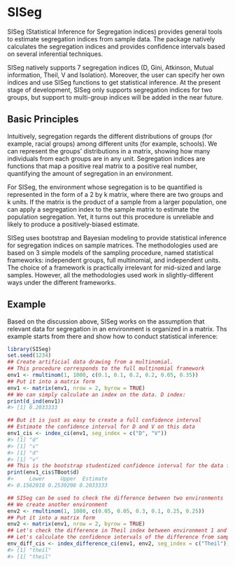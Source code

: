 
<!-- README.md is generated from README.Rmd. Please edit that file -->

# SISeg

SISeg (Statistical Inference for Segregation indices) provides general
tools to estimate segregation indices from sample data. The package
natively calculates the segregation indices and provides confidence
intervals based on several inferential techniques.

SISeg natively supports 7 segregation indices (D, Gini, Atkinson, Mutual
information, Theil, V and Isolation). Moreover, the user can specify her
own indices and use SISeg functions to get statistical inference. At the
present stage of development, SISeg only supports segregation indices
for two groups, but support to multi-group indices will be added in the
near future.

<!-- badges: start -->

<!-- badges: end -->

<!-- ## Installation -->

<!-- You can install the released version of SISeg from [CRAN](https://CRAN.R-project.org) with: -->

<!-- ``` r -->

<!-- install.packages("SISeg") -->

<!-- ``` -->

<!-- And the development version from [GitHub](https://github.com/) with: -->

<!-- ``` r -->

<!-- # install.packages("devtools") -->

<!-- devtools::install_github("non87/SISeg") -->

<!-- ``` -->

## Basic Principles

Intuitively, segregation regards the different distributions of groups
(for example, racial groups) among different units (for example,
schools). We can represent the groups’ distributions in a matrix,
showing how many individuals from each groups are in any unit.
Segregation indices are functions that map a positive real matrix to a
positive real number, quantifying the amount of segregation in an
environment.

For SISeg, the environment whose segregation is to be quantified is
represented in the form of a 2 by k matrix, where there are two groups
and k units. If the matrix is the product of a sample from a larger
population, one can apply a segregation index to the sample matrix to
estimate the population segregation. Yet, it turns out this procedure is
unreliable and likely to produce a positively-biased estimate.

SISeg uses bootstrap and Bayesian modeling to provide statistical
inference for segregation indices on sample matrices. The methodologies
used are based on 3 simple models of the sampling procedure, named
statistical frameworks: independent groups, full multinomial, and
independent units. The choice of a framework is practically irrelevant
for mid-sized and large samples. However, all the methodologies used
work in slightly-different ways under the different frameworks.

## Example

Based on the discussion above, SISeg works on the assumption that
relevant data for segregation in an environment is organized in a
matrix. Ths example starts from there and show how to conduct
statistical inference:

``` r
library(SISeg)
set.seed(1234)
## Create artificial data drawing from a multinomial. 
## This procedure corresponds to the full multinomial framework
env1 <- rmultinom(1, 1000, c(0.1, 0.1, 0.2, 0.2, 0.05, 0.35))
## Put it into a matrix form
env1 <- matrix(env1, nrow = 2, byrow = TRUE)
## We can simply calculate an index on the data. D index:
print(d_ind(env1))
#> [1] 0.2033333

## But it is just as easy to create a full confidence interval
## Estimate the confidence interval for D and V on this data
env1_cis <- index_ci(env1, seg_index = c("D", "V"))
#> [1] "d"
#> [1] "v"
#> [1] "d"
#> [1] "v"
## This is the bootstrap studentized confidence interval for the data for D
print(env1_cis$TBoot$d)
#>     Lower     Upper  Estimate 
#> 0.1562018 0.2530208 0.2033333

## SISeg can be used to check the difference between two environments
## We create another environment
env2 <- rmultinom(1, 1000, c(0.05, 0.05, 0.3, 0.1, 0.25, 0.25))
## Put it into a matrix form
env2 <- matrix(env1, nrow = 2, byrow = TRUE)
## Let's check the difference in Theil index between environment 1 and 2
## Let's calculate the confidence intervals of the difference from samples
env_diff_cis <- index_difference_ci(env1, env2, seg_index = c("Theil"))
#> [1] "theil"
#> [1] "theil"
```
